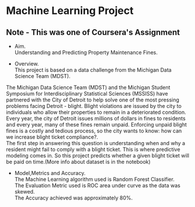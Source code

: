 # Machine Learning Project
## Note - This was one of Coursera's Assignment

- Aim.   
Understanding and Predicting Property Maintenance Fines.   

- Overview.  
This project is based on a data challenge from the Michigan Data Science Team (MDST).   


The Michigan Data Science Team (MDST) and the Michigan Student Symposium for Interdisciplinary Statistical Sciences (MSSISS) have partnered with the City of Detroit to help solve one of the most pressing problems facing Detroit - blight. Blight violations are issued by the city to individuals who allow their properties to remain in a deteriorated condition. Every year, the city of Detroit issues millions of dollars in fines to residents and every year, many of these fines remain unpaid. Enforcing unpaid blight fines is a costly and tedious process, so the city wants to know: how can we increase blight ticket compliance?.    
The first step in answering this question is understanding when and why a resident might fail to comply with a blight ticket. This is where predictive modeling comes in. So this project predicts whether a given blight ticket will be paid on time.(More info about dataset is in the notebook)     


 - Model,Metrics and Accuracy.  
 The Machine Learning algorithm used is Random Forest Classifier.  
 The Evaluation Metric used is ROC area under curve as the data was skewed.   
 The Accuracy achieved was approximately 80%.
